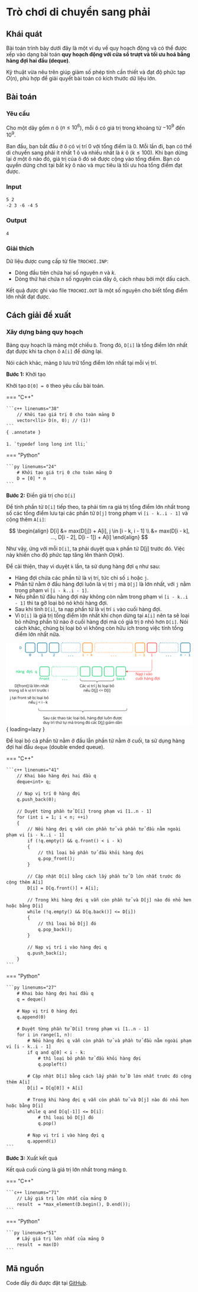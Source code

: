 # Trò chơi di chuyển sang phải

## Khái quát

Bài toán trình bày dưới đây là một ví dụ về quy hoạch động và có thể được xếp vào dạng bài toán **quy hoạch động với cửa sổ trượt và tối ưu hoá bằng hàng đợi hai đầu (deque)**.

Kỹ thuật vừa nêu trên giúp giảm số phép tính cần thiết và đạt độ phức tạp $O(n)$, phù hợp để giải quyết bài toán có kích thước dữ liệu lớn.

## Bài toán

### Yêu cầu

Cho một dãy gồm $n$ ô ($n \leq 10^6$), mỗi ô có giá trị trong khoảng từ $-10^9$ đến $10^9$. 

Ban đầu, bạn bắt đầu ở ô có vị trí 0 với tổng điểm là 0. Mỗi lần đi, bạn có thể di chuyển sang phải ít nhất 1 ô và nhiều nhất là $k$ ô ($k \leq 100$). Khi bạn dừng lại ở một ô nào đó, giá trị của ô đó sẽ được cộng vào tổng điểm. Bạn có quyền dừng chơi tại bất kỳ ô nào và mục tiêu là tối ưu hóa tổng điểm đạt được.

### Input

```pycon
5 2
-2 3 -6 -4 5
```

### Output

```pycon
4
```

### Giải thích

Dữ liệu được cung cấp từ file `TROCHOI.INP`:

- Dòng đầu tiên chứa hai số nguyên $n$ và $k$.
- Dòng thứ hai chứa $n$ số nguyên của dãy ô, cách nhau bởi một dấu cách.

Kết quả được ghi vào file `TROCHOI.OUT` là một số nguyên cho biết tổng điểm lớn nhất đạt được.

## Cách giải đề xuất

### Xây dựng bảng quy hoạch

Bảng quy hoạch là mảng một chiều `D`. Trong đó, `D[i]` là tổng điểm lớn nhất đạt được khi ta chọn ô `A[i]` để dừng lại.

Nói cách khác, mảng `D` lưu trữ tổng điểm lớn nhất tại mỗi vị trí.

**Bước 1:** Khởi tạo

Khởi tạo `D[0] = 0` theo yêu cầu bài toán.

=== "C++"

    ```c++ linenums="38"
        // Khởi tạo giá trị 0 cho toàn mảng D
        vector<lli> D(n, 0); // (1)!
    ```
    { .annotate }

    1. `typedef long long int lli;`

=== "Python"

    ```py linenums="24"
        # Khởi tạo giá trị 0 cho toàn mảng D
        D = [0] * n
    ```

**Bước 2:** Điền giá trị cho `D[i]`

Để tính phần tử `D[i]` tiếp theo, ta phải tìm ra giá trị tổng điểm lớn nhất trong số các tổng điểm lưu tại các phần tử `D[j]` trong phạm vi `[i - k..i - 1]` và cộng thêm `A[i]`:

$$
\begin{align}
D[i] &= max(D[j]) + A[i], j \in [i - k, i - 1] \\
&= max(D[i - k], ..., D[i - 2], D[i - 1]) + A[i]
\end{align}
$$

Như vậy, ứng với mỗi `D[i]`, ta phải duyệt qua `k` phần tử D[j] trước đó. Việc này khiến cho độ phức tạp tăng lên thành $O(nk)$.

Để cải thiện, thay vì duyệt `k` lần, ta sử dụng hàng đợi `q` như sau:

- Hàng đợi chứa các phần tử là vị trí, tức chỉ số `i` hoặc `j`.
- Phần tử nằm ở đầu hàng đợi luôn là vị trí `j` mà `D[j]` là lớn nhất, với `j` nằm trong phạm vi `[i - k..i - 1]`.
- Nếu phần tử đầu hàng đợi này không còn nằm trong phạm vi `[i - k..i - 1]` thì ta gỡ loại bỏ nó khỏi hàng đợi.
- Sau khi tính `D[i]`, ta nạp phần tử là vị trí `i` vào cuối hàng đợi.
- Vì `D[i]` là giá trị tổng điểm lớn nhất khi chọn dừng tại `A[i]` nên ta sẽ loại bỏ những phần tử nào ở cuối hàng đợi mà có giá trị `D` nhỏ hơn `D[i]`. Nói cách khác, chúng bị loại bỏ vì không còn hữu ích trong việc tính tổng điểm lớn nhất nữa.

![Minh hoạ bảng quy hoạch D và hàng đợi q](./move-right.svg){ loading=lazy }

Để loại bỏ cả phần tử nằm ở đầu lẫn phần tử nằm ở cuối, ta sử dụng hàng đợi hai đầu `deque` (double ended queue).

=== "C++"

    ```c++ linenums="41"
        // Khai báo hàng đợi hai đầu q
        deque<int> q;

        // Nạp vị trí 0 hàng đợi
        q.push_back(0);

        // Duyệt từng phần tử D[i] trong phạm vi [1..n - 1]
        for (int i = 1; i < n; ++i)
        {
            // Nếu hàng đợi q vẫn còn phần tử và phần tử đầu nằm ngoài phạm vi [i - k..i - 1]
            if (!q.empty() && q.front() < i - k)
            {
                // thì loại bỏ phần tử đầu khỏi hàng đợi
                q.pop_front();
            }

            // Cập nhật D[i] bằng cách lấy phần tử D lớn nhất trước đó cộng thêm A[i]
            D[i] = D[q.front()] + A[i];

            // Trong khi hàng đợi q vẫn còn phần tử và D[j] nào đó nhỏ hơn hoặc bằng D[i]
            while (!q.empty() && D[q.back()] <= D[i])
            {
                // thì loại bỏ D[j] đó
                q.pop_back();
            }

            // Nạp vị trí i vào hàng đợi q
            q.push_back(i);
        }
    ```

=== "Python"

    ```py linenums="27"
        # Khai báo hàng đợi hai đầu q
        q = deque()

        # Nạp vị trí 0 hàng đợi
        q.append(0)

        # Duyệt từng phần tử D[i] trong phạm vi [1..n - 1]
        for i in range(1, n):
            # Nếu hàng đợi q vẫn còn phần tử và phần tử đầu nằm ngoài phạm vi [i - k..i - 1]
            if q and q[0] < i - k:
                # thì loại bỏ phần tử đầu khỏi hàng đợi
                q.popleft()

            # Cập nhật D[i] bằng cách lấy phần tử D lớn nhất trước đó cộng thêm A[i]
            D[i] = D[q[0]] + A[i]

            # Trong khi hàng đợi q vẫn còn phần tử và D[j] nào đó nhỏ hơn hoặc bằng D[i]
            while q and D[q[-1]] <= D[i]:
                # thì loại bỏ D[j] đó
                q.pop()

            # Nạp vị trí i vào hàng đợi q
            q.append(i)
    ```

**Bước 3:** Xuất kết quả

Kết quả cuối cùng là giá trị lớn nhất trong mảng `D`.

=== "C++"

    ```c++ linenums="71"
        // Lấy giá trị lớn nhất của mảng D
        result  = *max_element(D.begin(), D.end());
    ```

=== "Python"

    ```py linenums="51"
        # Lấy giá trị lớn nhất của mảng D
        result  = max(D)
    ```

## Mã nguồn

Code đầy đủ được đặt tại <a href="https://github.com/vtchitruong/DynamicProgramming/tree/main/moveright" target="_blank">GitHub</a>.
